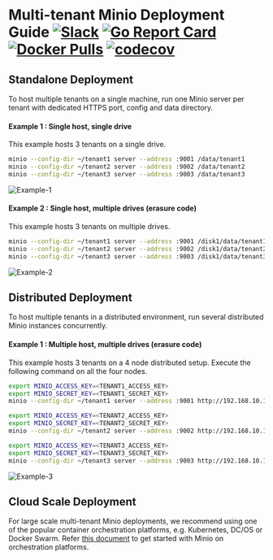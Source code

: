 # Multi-tenant Minio Deployment Guide [![Slack](https://slack.minio.io/slack?type=svg)](https://slack.minio.io) [![Go Report Card](https://goreportcard.com/badge/piensa/bert)](https://goreportcard.com/report/piensa/bert) [![Docker Pulls](https://img.shields.io/docker/pulls/piensa/bert.svg?maxAge=604800)](https://hub.docker.com/r/piensa/bert/) [![codecov](https://codecov.io/gh/piensa/bert/branch/master/graph/badge.svg)](https://codecov.io/gh/piensa/bert)

## Standalone Deployment
To host multiple tenants on a single machine, run one Minio server per tenant with dedicated HTTPS port, config and data directory.  

#### Example 1 : Single host, single drive

This example hosts 3 tenants on a single drive.
```sh
minio --config-dir ~/tenant1 server --address :9001 /data/tenant1
minio --config-dir ~/tenant2 server --address :9002 /data/tenant2
minio --config-dir ~/tenant3 server --address :9003 /data/tenant3
```

![Example-1](https://github.com/piensa/bert/blob/master/docs/screenshots/Example-1.jpg?raw=true)

#### Example 2 : Single host, multiple drives (erasure code)

This example hosts 3 tenants on multiple drives.
```sh
minio --config-dir ~/tenant1 server --address :9001 /disk1/data/tenant1 /disk2/data/tenant1 /disk3/data/tenant1 /disk4/data/tenant1
minio --config-dir ~/tenant2 server --address :9002 /disk1/data/tenant2 /disk2/data/tenant2 /disk3/data/tenant2 /disk4/data/tenant2
minio --config-dir ~/tenant3 server --address :9003 /disk1/data/tenant3 /disk2/data/tenant3 /disk3/data/tenant3 /disk4/data/tenant3
```
![Example-2](https://github.com/piensa/bert/blob/master/docs/screenshots/Example-2.jpg?raw=true)

## Distributed Deployment
To host multiple tenants in a distributed environment, run several distributed Minio instances concurrently.  

#### Example 1 : Multiple host, multiple drives (erasure code)

This example hosts 3 tenants on a 4 node distributed setup. Execute the following command on all the four nodes. 

```sh
export MINIO_ACCESS_KEY=<TENANT1_ACCESS_KEY>
export MINIO_SECRET_KEY=<TENANT1_SECRET_KEY>
minio --config-dir ~/tenant1 server --address :9001 http://192.168.10.11/data/tenant1 http://192.168.10.12/data/tenant1 http://192.168.10.13/data/tenant1 http://192.168.10.14/data/tenant1

export MINIO_ACCESS_KEY=<TENANT2_ACCESS_KEY>
export MINIO_SECRET_KEY=<TENANT2_SECRET_KEY>
minio --config-dir ~/tenant2 server --address :9002 http://192.168.10.11/data/tenant2 http://192.168.10.12/data/tenant2 http://192.168.10.13/data/tenant2 http://192.168.10.14/data/tenant2

export MINIO_ACCESS_KEY=<TENANT3_ACCESS_KEY>
export MINIO_SECRET_KEY=<TENANT3_SECRET_KEY>
minio --config-dir ~/tenant3 server --address :9003 http://192.168.10.11/data/tenant3 http://192.168.10.12/data/tenant3 http://192.168.10.13/data/tenant3 http://192.168.10.14/data/tenant3
```

![Example-3](https://github.com/piensa/bert/blob/master/docs/screenshots/Example-3.jpg?raw=true)

## Cloud Scale Deployment
For large scale multi-tenant Minio deployments, we recommend using one of the popular container orchestration platforms, e.g. Kubernetes, DC/OS or Docker Swarm. Refer [this document](https://docs.minio.io/docs/minio-deployment-quickstart-guide) to get started with Minio on orchestration platforms.  


